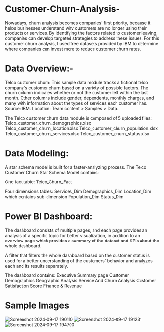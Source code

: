 # Customer-Churn-Analysis-
Nowadays, churn analysis becomes companies’ first priority, because it helps businesses understand why customers are no longer using their products or services. By identifying the factors related to customer leaving, companies can develop targeted strategies to address these issues. For this customer churn analysis, I used free datasets provided by IBM to determine where companies can invest more to reduce customer churn rates.

# Data Overview:-
Telco customer churn: This sample data module tracks a fictional telco company's customer churn based on a variety of possible factors. The churn column indicates whether or not the customer left within the last month. Other columns include gender, dependents, monthly charges, and many with information about the types of services each customer has. 
Source: IBM. 
Location: Team content > Samples > Data. 

The Telco customer churn data module is composed of 5 uploaded files:
 Telco_customer_churn_demographics.xlsx
 Telco_customer_churn_location.xlsx
 Telco_customer_churn_population.xlsx
 Telco_customer_churn_services.xlsx
 Telco_customer_churn_status.xlsx

# Data Modeling:
A star schema model is built for a faster-analyzing process. The Telco Customer Churn Star Schema Model contains:

One fact table:
 Telco_Churn_Fact

Four dimensions tables:
 Services_Dim
 Demographics_Dim
 Location_Dim which contains sub-dimension Population_Dim
 Status_Dim


# Power BI Dashboard:
The dashboard consists of multiple pages, and each page provides an analysis of a specific topic for better visualization, in addition to an overview page which provides a summary of the dataset and KPIs about the whole dashboard.

A filter that filters the whole dashboard based on the customer status is used for a better understanding of the customers' behavior and analyzes each and its results separately.

The dashboard contains:
 Executive Summary page
 Customer Demographics
 Geographic Analysis
 Service And Churn Analysis
 Customer Satisfaction Score
 Finance & Revenue

# Sample Images
![Screenshot 2024-09-17 190110](https://github.com/user-attachments/assets/ccd4f856-c749-4282-91aa-a80a5af03947)
![Screenshot 2024-09-17 191231](https://github.com/user-attachments/assets/6ff67e7c-a2a7-4db0-b61c-d21c016de3b8)
![Screenshot 2024-09-17 194700](https://github.com/user-attachments/assets/e7e33a8e-4d2f-456a-9f1c-1debc801ad19)
